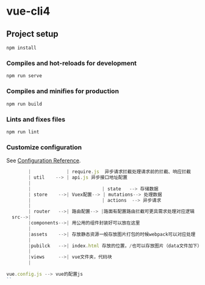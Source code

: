 <!--
 * @Author: your name
 * @Date: 2020-07-24 18:02:44
 * @LastEditTime: 2020-08-11 14:13:12
 * @LastEditors: Please set LastEditors
 * @Description: In User Settings Edit
 * @FilePath: \nodese:\aoneQt\vue-cli4\README.md
-->
# vue-cli4

## Project setup
```
npm install
```

### Compiles and hot-reloads for development
```
npm run serve
```

### Compiles and minifies for production
```
npm run build
```

### Lints and fixes files
```
npm run lint
```

### Customize configuration
See [Configuration Reference](https://cli.vuejs.org/config/).

```js
        |             | require.js  异步请求拦截处理请求前的拦截、响应拦截
        | util    --> | api.js 异步接口地址配置
        |
        |                          | state   --> 存储数据
        | store    -->| Vuex配置--> | mutations--> 处理数据
        |                          | actions  --> 异步请求
        | 
        | router   -->| 路由配置--> |路面有配置路由拦截可更具需求处理对应逻辑
  src-->|
        |components-->| 用公用的组件封装好可以放在这里
        |
        |assets    -->| 存放静态资源一般存放图片打包的时候webpack可以对应处理
        |
        |pubilck   -->| index.html 存放的位置，/也可以存放图片（data文件加下）
        |
        |views     -->| vue文件夹，代码块
        |
        
vue.config.js --> vue的配置js
``
        
                    



